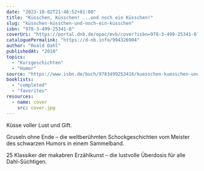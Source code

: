 ```yaml
---
date: "2023-10-02T21:46:52+01:00"
title: "Küsschen, Küsschen! ...und noch ein Küsschen!"
slug: "küsschen-küsschen-und-noch-ein-küsschen"
isbn: "978-3-499-25341-6"
coverUri: "https://portal.dnb.de/opac/mvb/cover?isbn=978-3-499-25341-6"
cataloguePermalink: "https://d-nb.info/994326904"
author: "Roald Dahl"
publishedAt: "2010"
topics:
  - "Kurzgeschichten"
  - "Humor"
source: "https://www.isbn.de/buch/9783499253416/kuesschen-kuesschen-und-noch-ein-kuesschen"
booklists:
  - "completed"
  - "favorites"
resources:
  - name: cover
    src: cover.jpg
---
```

Küsse voller Lust und Gift.

Gruseln ohne Ende – die weltberühmten Schockgeschichten vom Meister des 
schwarzen Humors in einem Sammelband.

25 Klassiker der makabren Erzählkunst – die lustvolle Überdosis für alle 
Dahl-Süchtigen.